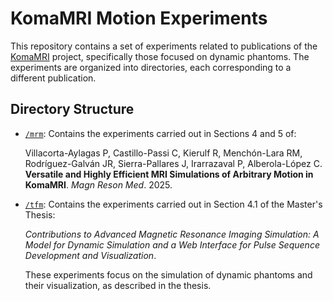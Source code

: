 # KomaMRI Motion Experiments

This repository contains a set of experiments related to publications of the [KomaMRI](https://github.com/JuliaHealth/KomaMRI.jl) project, specifically those focused on dynamic phantoms. The experiments are organized into directories, each corresponding to a different publication.

## Directory Structure

- [`/mrm`](https://github.com/pvillacorta/KomaMotionExperiments/tree/main/mrm): Contains the experiments carried out in Sections 4 and 5 of:

  Villacorta-Aylagas P, Castillo-Passi C, Kierulf R, Menchón-Lara RM, Rodríguez-Galván JR, Sierra-Pallares J, Irarrazaval P, Alberola-López C. **Versatile and Highly Efficient MRI Simulations of Arbitrary Motion in KomaMRI**. *Magn Reson Med*. 2025.

- [`/tfm`](https://github.com/pvillacorta/KomaMotionExperiments/tree/main/tfm): Contains the experiments carried out in Section 4.1 of the Master's Thesis:

  *Contributions to Advanced Magnetic Resonance Imaging Simulation: A Model for Dynamic Simulation and a Web Interface for Pulse Sequence Development and Visualization*.

  These experiments focus on the simulation of dynamic phantoms and their visualization, as described in the thesis.
